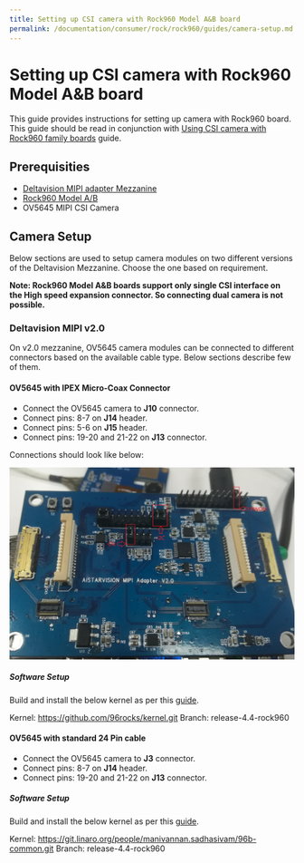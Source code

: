 ```yaml
---
title: Setting up CSI camera with Rock960 Model A&B board
permalink: /documentation/consumer/rock/rock960/guides/camera-setup.md.html
---
```


# Setting up CSI camera with Rock960 Model A&B board

This guide provides instructions for setting up camera with Rock960 board.
This guide should be read in conjunction with [Using CSI camera with Rock960 family boards](../../guides/camera-module.md) guide.

## Prerequisities

* [Deltavision MIPI adapter Mezzanine](https://www.96boards.org/product/mipiadapter/)
* [Rock960 Model A/B](https://www.96boards.org/product/rock960/)
* OV5645 MIPI CSI Camera

## Camera Setup

Below sections are used to setup camera modules on two different versions
of the Deltavision Mezzanine. Choose the one based on requirement.

**Note: Rock960 Model A&B boards support only single CSI interface on the
High speed expansion connector. So connecting dual camera is not possible.**

### Deltavision MIPI v2.0

On v2.0 mezzanine, OV5645 camera modules can be connected to different
connectors based on the available cable type. Below sections describe few
of them.

#### OV5645 with IPEX Micro-Coax Connector

* Connect the OV5645 camera to **J10** connector.
* Connect pins: 8-7 on **J14** header.
* Connect pins: 5-6 on **J15** header.
* Connect pins: 19-20 and 21-22 on **J13** connector.

Connections should look like below:

![camera_setup](../additional-docs/images/images-guides/ov5645.png)

##### Software Setup

Build and install the below kernel as per this [guide](../../build/linux-kernel.md).

Kernel: https://github.com/96rocks/kernel.git
Branch: release-4.4-rock960

#### OV5645 with standard 24 Pin cable

* Connect the OV5645 camera to **J3** connector.
* Connect pins: 8-7 on **J14** header.
* Connect pins: 19-20 and 21-22 on **J13** connector.

##### Software Setup

Build and install the below kernel as per this [guide](../../build/linux-kernel.md).

Kernel: https://git.linaro.org/people/manivannan.sadhasivam/96b-common.git
Branch: release-4.4-rock960

